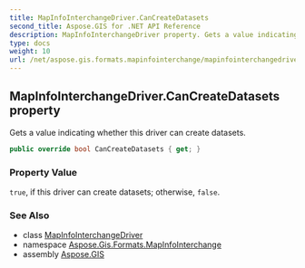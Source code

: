 ```yaml
---
title: MapInfoInterchangeDriver.CanCreateDatasets
second_title: Aspose.GIS for .NET API Reference
description: MapInfoInterchangeDriver property. Gets a value indicating whether this driver can create datasets
type: docs
weight: 10
url: /net/aspose.gis.formats.mapinfointerchange/mapinfointerchangedriver/cancreatedatasets/
---
```

## MapInfoInterchangeDriver.CanCreateDatasets property

Gets a value indicating whether this driver can create datasets.

```csharp
public override bool CanCreateDatasets { get; }
```

### Property Value

`true`, if this driver can create datasets; otherwise, `false`.

### See Also

* class [MapInfoInterchangeDriver](../)
* namespace [Aspose.Gis.Formats.MapInfoInterchange](../../mapinfointerchangedriver/)
* assembly [Aspose.GIS](../../../)


